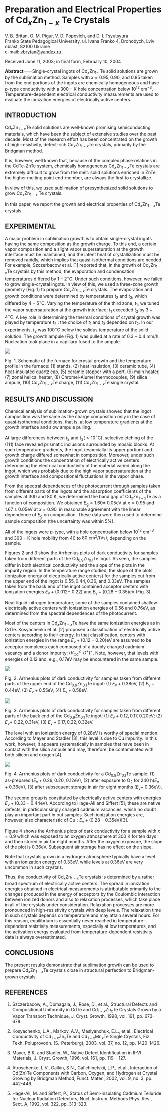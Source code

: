 # Preparation and Electrical Properties of $\mathrm{Cd}_{x} \mathrm{Zn}_{1-x}$ Te Crystals 

V. B. Britan, O. M. Pigur, V. D. Popovich, and D. I. Tsyutsyura<br>Franko State Pedagogical University, ul. Ivana Franko 4, Drohobych, Lviv oblast, 82100 Ukraine<br>e-mail: vbrytan@yandex.ru

Received June 11, 2003; in final form, February 10, 2004


**Abstract**——Single-crystal ingots of $\mathrm{Cd}_{x} \mathrm{Zn}_{1-}$ Te solid solutions are grown by the sublimation method. Samples with $x=0.95,0.90$, and 0.85 taken from the end portions of the ingots are chemically homogeneous and have $p$-type conductivity with a $300-\mathrm{K}$ hole concentration below $10^{12} \mathrm{~cm}^{-3}$. Temperature-dependent electrical conductivity measurements are used to evaluate the ionization energies of electrically active centers.

## INTRODUCTION

$\mathrm{Cd}_{x} \mathrm{Zn}_{1-x} \mathrm{Te}$ solid solutions are well-known promising semiconducting materials, which have been the subject of extensive studies over the past decade. Most of the research effort has been concentrated on the growth of high-resistivity, defect-rich $\mathrm{Cd}_{x} \mathrm{Zn}_{1-x} \mathrm{Te}$ crystals, primarily by the Bridgman method.

It is, however, well known that, because of the complex phase relations in the CdTe-ZnTe system, chemically homogeneous $\mathrm{Cd}_{x} \mathrm{Zn}_{1-x} \mathrm{Te}$ crystals are extremely difficult to grow from the melt: solid solutions enriched in $\mathrm{ZnTe}$, the higher melting point end-member, are always the first to crystallize.

In view of this, we used sublimation of presynthesized solid solutions to grow $\mathrm{Cd}_{x} \mathrm{Zn}_{1-x}$ Te crystals.

In this paper, we report the growth and electrical properties of $\mathrm{Cd}_{x} \mathrm{Zn}_{1-x} \mathrm{Te}$ crystals.

## EXPERIMENTAL

A major problem in sublimation growth is to obtain single-crystal ingots having the same composition as the growth charge. To this end, a certain vapor composition and a slight vapor supersaturation at the growth interface must be maintained, and the latent heat of crystallization must be removed rapidly, which implies that quasi-isothermal conditions are needed. For example, Szczerbacow et al. [1] reported that, in the growth of $\mathrm{Cd}_{x} \mathrm{Zn}_{1-x} \mathrm{Te}$ crystals by this method, the evaporation and condensation temperatures differed by $1-2^{\circ} \mathrm{C}$. Under such conditions, however, we failed to grow single-crystal ingots. In view of this, we used a three-zone growth geometry (Fig. 1) to prepare $\mathrm{Cd}_{x} \mathrm{Zn}_{1-x} \mathrm{Te}$ crystals. The evaporation and growth conditions were determined by temperatures $t_{2}$ and $t_{3}$, which differed by $4-5^{\circ} \mathrm{C}$. Varying the temperature of the third zone, $t_{1}$, we tuned the vapor supersaturation at the growth interface; $t_{1}$ exceeded $t_{2}$ by $3-4^{\circ} \mathrm{C}$. A key role in determining the thermal conditions of crystal growth was played by temperature $t_{2}$ : the choice of $t_{1}$ and $t_{3}$ depended on $t_{2}$. In our experiments, $t_{2}$ was $100^{\circ} \mathrm{C}$ below the solidus temperature of the solid solution. The growth ampule (Fig. 1) was pulled at a rate of $0.3-0.4 \mathrm{~mm} / \mathrm{h}$. Nucleation took place in a capillary fused to the ampule.

![](https://cdn.mathpix.com/cropped/2024_05_09_cc31fcc70a296281282ag-1.jpg?height=962&width=830&top_left_y=1275&top_left_x=1062)

Fig. 1. Schematic of the furnace for crystal growth and the temperature profile in the furnace: (1) stands, (2) heat insulation, (3) ceramic tube, (4) heat-insulated quartz cap, (5) ceramic stopper with a port, (6) main heater, (7) zonal helical heater, (8) Chromel-Alumel thermocouples, (9) silica ampule, (10) $\mathrm{Cd}_{x} \mathrm{Zn}_{1-x} \mathrm{Te}$ charge, (11) $\mathrm{Cd}_{x} \mathrm{Zn}_{1-x} \mathrm{Te}$ single crystal.

## RESULTS AND DISCUSSION

Chemical analysis of sublimation-grown crystals showed that the ingot composition was the same as the charge composition only in the case of quasi-isothermal conditions, that is, at low temperature gradients at the growth interface and slow ampule pulling.

At large differences between $t_{2}$ and $t_{3}\left(>10^{\circ} \mathrm{C}\right)$, selective etching of the (111) face revealed prismatic inclusions surrounded by mosaic blocks. At such temperature gradients, the ingot (especially its upper portion) and growth charge differed somewhat in composition. Moreover, under such growth conditions the concentration of electrically active centers determining the electrical conductivity of the material varied along the ingot, which was probably due to the high vapor supersaturation at the growth interface and compositional fluctuations in the vapor phase.

From the spectral dependences of the photocurrent through samples taken from different parts of the ingots and the absorption coefficients of the samples at 300 and $80 \mathrm{~K}$, we determined the band gap of $\mathrm{Cd}_{x} \mathrm{Zn}_{1-x} \mathrm{Te}$ as a function of composition. We obtained $E_{\mathrm{g}}=1.60 \pm$ $0.05 \mathrm{eV}$ at $x=0.95$ and $1.67 \pm 0.05 \mathrm{eV}$ at $x=0.90$, in reasonable agreement with the linear dependence of $E_{\mathrm{g}}$ on composition. These data were then used to determine sample composition (the uncertainty was within 5\%).

All of the ingots were $p$-type, with a hole concentration below $10^{12} \mathrm{~cm}^{-3}$ and $300-\mathrm{K}$ hole mobility from 40 to $80 \mathrm{~cm}^{2} /(\mathrm{V} \mathrm{s})$, depending on the sample.

Figures 2 and 3 show the Arrhenius plots of dark conductivity for samples taken from different parts of the $\mathrm{Cd}_{0.9} \mathrm{Zn}_{0.1} \mathrm{Te}$ ingot. As seen, the samples differ in both electrical conductivity and the slope of the plots in the impurity region. In the temperature range studied, the slope of the plots (ionization energy of electrically active centers) for the samples cut from the upper end of the ingot is $0.55,0.44,0.36$, and $0.33 \mathrm{eV}$. The samples taken from the back end of the ingot contained acceptor centers with ionization energies $E_{\mathrm{v}}+(0.012-$ $0.22)$ and $E_{\mathrm{v}}+(0.28-0.35) \mathrm{eV}$ (Fig. 3).

Near liquid-nitrogen temperature, some of the samples contained shallow electrically active centers with ionization energies of 0.56 and $0.76 \mathrm{eV}$, as determined from the spectral dependences of the photocurrent.

Most of the centers in $\mathrm{Cd}_{x} \mathrm{Zn}_{1-x} \mathrm{Te}$ have the same ionization energies as in CdTe. Kosyachenko et al. [2] proposed a classification of electrically active centers according to their energy. In that classification, centers with ionization energies in the range $E_{\mathrm{v}}+(0.12-0.20) \mathrm{eV}$ are assumed to be acceptor complexes each composed of a doubly charged cadmium vacancy and a donor impurity: $\left(V_{\mathrm{Cd}}^{2-} D^{+}\right)^{-}$. Note, however, that levels with energies of 0.12 and, e.g., $0.17 \mathrm{eV}$ may be encountered in the same sample.
 
![](https://cdn.mathpix.com/cropped/2024_05_09_cc31fcc70a296281282ag-2.jpg?height=743&width=787&top_left_y=187&top_left_x=1081)

Fig. 2. Arrhenius plots of dark conductivity for samples taken from different parts of the upper end of the $\mathrm{Cd}_{0.9} \mathrm{Zn}_{0.1} \mathrm{Te}$ ingot: (1) $E_{\mathrm{v}}+0.38 \mathrm{eV}$, (2) $E_{\mathrm{v}}+0.44 \mathrm{eV}$, (3) $E_{\mathrm{v}}+0.55 \mathrm{eV}$, (4) $E_{\mathrm{v}}+0.58 \mathrm{eV}$.

![](https://cdn.mathpix.com/cropped/2024_05_09_cc31fcc70a296281282ag-2.jpg?height=737&width=781&top_left_y=1144&top_left_x=1084)

Fig. 3. Arrhenius plots of dark conductivity for samples taken from different parts of the back end of the $\mathrm{Cd}_{0.9} \mathrm{Zn}_{0.1} \mathrm{Te}$ ingot: (1) $E_{\mathrm{v}}+0.12,0.17,0.20 \mathrm{eV}$; (2) $E_{\mathrm{v}}+$ $0.22,0.31 \mathrm{eV}$, (3) $E_{\mathrm{v}}+0.17,0.22,0.32 \mathrm{eV}$.

The level with an ionization energy of $0.28 \mathrm{eV}$ is worthy of special mention. According to Mayer and Stadler [3], this level is due to $\mathrm{Cu}$ impurity. In this work, however, it appears systematically in samples that have been in contact with the silica ampule and may, therefore, be contaminated with both silicon and oxygen $[4]$.

![](https://cdn.mathpix.com/cropped/2024_05_09_cc31fcc70a296281282ag-3.jpg?height=724&width=789&top_left_y=191&top_left_x=191)

Fig. 4. Arrhenius plots of dark conductivity for a $\mathrm{Cd}_{0.9} \mathrm{Zn}_{0.1} \mathrm{Te}$ sample: (1) as-prepared $\left(E_{\mathrm{v}}+0.29,0.20\right.$, $0.12 \mathrm{eV})$, (2) after exposure to $\mathrm{O}_{2}$ for $240 \mathrm{~h}\left(E_{\mathrm{v}}+0.36 \mathrm{eV}\right)$, (3) after subsequent storage in air for eight months $\left(E_{\mathrm{v}}+\right.$ $0.36 \mathrm{eV})$.

The second group is constituted by electrically active centers with energies $E_{\mathrm{v}}+(0.33-0.44 \mathrm{eV})$. According to Hage-Ali and Siffert [5], these are native defects, in particular singly charged cadmium vacancies, which no doubt play an important part in out samples. Such ionization energies are, however, also characteristic of $\mathrm{Cu}: E_{\mathrm{v}}+(0.28-0.35 \mathrm{eV})[3]$.

Figure 4 shows the Arrhenius plots of dark conductivity for a sample with $x=0.9$ which was exposed to an oxygen atmosphere at $300 \mathrm{~K}$ for ten days and then stored in air for eight months. After the oxygen exposure, the slope of the plot is $0.36 \mathrm{eV}$. Subsequent air storage has no effect on the slope.

Note that crystals grown in a hydrogen atmosphere typically have a level with an ionization energy of $0.33 \mathrm{eV}$, while levels at $0.36 \mathrm{eV}$ are very uncommon in such crystals.

Thus, the conductivity of $\mathrm{Cd}_{x} \mathrm{Zn}_{1-x} \mathrm{Te}$ crystals is determined by a rather broad spectrum of electrically active centers. The spread in ionization energies obtained in electrical measurements is attributable primarily to the changes produced in the energy of acceptors by the Coulombic interaction between ionized donors and also to relaxation processes, which take place in all of the crystals under consideration. Relaxation processes are more pronounced in high-resistivity crystals with deep levels. The relaxation time in such crystals depends on temperature and may attain several hours. For this reason, equilibrium is essentially never reached in temperature-dependent resistivity measurements, especially at low temperatures, and the activation energy evaluated from temperature-dependent resistivity data is always overestimated.

## CONCLUSIONS

The present results demonstrate that sublimation growth can be used to prepare $\mathrm{Cd}_{x} \mathrm{Zn}_{1-x} \mathrm{Te}$ crystals close in structural perfection to Bridgman-grown crystals.

## REFERENCES

1. Szczerbacow, A., Domagala, J., Rose, D., et al., Structural Defects and Compositional Uniformity in CdTe and $\mathrm{Cd}_{1-x} \mathrm{Zn}_{x} \mathrm{Te}$ Crystals Grown by a Vapor Transport Technique, J. Cryst. Growth, 1998, vol. 191, pp. 673-678.

2. Kosyachenko, L.A., Markov, A.V., Maslyanchuk, E.L., et al., Electrical Conductivity of $\mathrm{Cd}_{1-x} \mathrm{Zn}_{x} \mathrm{Te}$ and $\mathrm{Cd}_{1-x} \mathrm{Mn}_{x} \mathrm{Te}$ Single Crystals, Fiz. Tekh. Poluprovodn. (S.-Peterburg), 2003, vol. 37, no. 12, pp. 1420-1426.

3. Mayer, B.K. and Stadler, W., Native Defect Identification in II-VI Materials, J. Cryst. Growth, 1996, vol. 161, pp. $119-127$.

4. Atroschenko, L.V., Galkin, S.N., Gal'chinetskii, L.P., et al., Interaction of $\mathrm{Cd}(\mathrm{Zn}) \mathrm{Te}$ Components with Carbon, Oxygen, and Hydrogen at Crystal Growing by Bridgman Method, Funct. Mater., 2002, vol. 9, no. 3, pp. 442-446.

5. Hage-Ali, M. and Siffert, P., Status of Semi-insulating Cadmium Telluride for Nuclear Radiation Detectors, Nucl. Instrum. Methods Phys. Res., Sect. A, 1992, vol. 322, pp. 313-323.